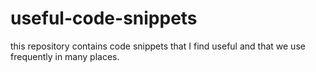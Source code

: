 # useful-code-snippets

this repository contains code snippets that I find useful and that we use frequently in many places.
